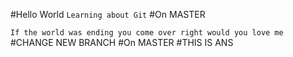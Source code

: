 #Hello World 
`Learning about Git`
#On MASTER

`If the world was ending you come over right would you love me`
#CHANGE NEW BRANCH
#On MASTER
#THIS IS ANS
